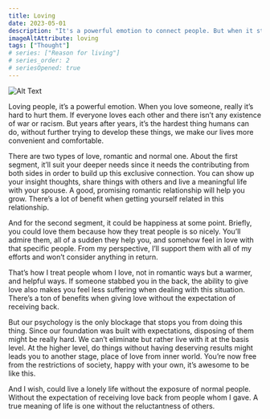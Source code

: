 ```yaml
---
title: Loving
date: 2023-05-01
description: "It's a powerful emotion to connect people. But when it stands alone, there's not even much value will gained. Our job is to recgonize and apply it in the right suitation to create a better outcome"
imageAltAttribute: loving
tags: ["Thought"]
# series: ["Reason for living"]
# series_order: 2
# seriesOpened: true
---
```

![Alt Text](https://images.unsplash.com/photo-1487059509674-389a7b979022?ixlib=rb-4.0.3&ixid=MnwxMjA3fDB8MHxwaG90by1wYWdlfHx8fGVufDB8fHx8&auto=format&fit=crop&w=1219&q=80)

Loving people, it’s a powerful emotion. When you love someone, really it’s hard to hurt them. If everyone loves each other and there isn’t any existence of war or racism. But years after years, it’s the hardest thing humans can do, without further trying to develop these things, we make our lives more convenient and comfortable.

There are two types of love, romantic and normal one. About the first segment, it’ll suit your deeper needs since it needs the contributing from both sides in order to build up this exclusive connection. You can show up your insight thoughts, share things with others and live a meaningful life with your spouse. A good, promising romantic relationship will help you grow. There’s a lot of benefit when getting yourself related in this relationship.

And for the second segment, it could be happiness at some point. Briefly, you could love them because how they treat people is so nicely. You’ll admire them, all of a sudden they help you, and somehow feel in love with that specific people. From my perspective, I’ll support them with all of my efforts and won’t consider anything in return.

That’s how I treat people whom I love, not in romantic ways but a warmer, and helpful ways. If someone stabbed you in the back, the ability to give love also makes you feel less suffering when dealing with this situation. There’s a ton of benefits when giving love without the expectation of receiving back.

But our psychology is the only blockage that stops you from doing this thing. Since our foundation was built with expectations, disposing of them might be really hard. We can’t eliminate but rather live with it at the basis level. At the higher level, do things without having deserving results might leads you to another stage, place of love from inner world. You’re now free from the restrictions of society, happy with your own, it’s awesome to be like this.

And I wish, could live a lonely life without the exposure of normal people. Without the expectation of receiving love back from people whom I gave. A true meaning of life is one without the reluctantness of others.
<script async data-uid="8e4ed58542" src="https://lemenio.ck.page/8e4ed58542/index.js"></script>